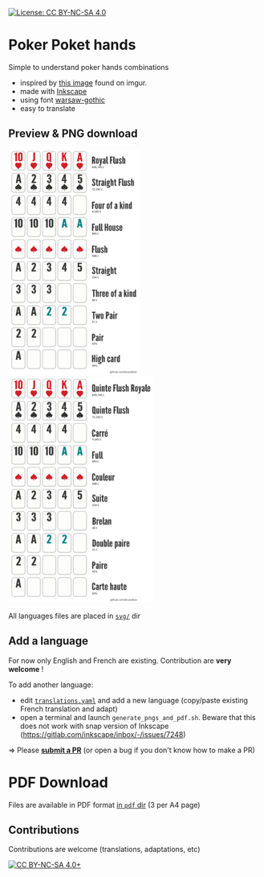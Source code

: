 [![License: CC BY-NC-SA 4.0](https://img.shields.io/badge/License-CC%20BY--NC--SA%204.0-lightgrey.svg)](https://creativecommons.org/licenses/by-nc-sa/4.0/)


# Poker Poket hands

Simple to understand poker hands combinations

- inspired by [this image](http://i.imgur.com/XlEhEIQ.jpg) found on imgur.
- made with [Inkscape](https://inkscape.org)
- using font [warsaw-gothic](https://www.fontspace.com/kineticplasma-fonts/warsaw-gothic)
- easy to translate

## Preview & PNG download

<a href="png/poker%20hands.png"><img src="png/poker%20hands.png" style="height: 450px; margin-right: 3em"/></a>
<a href="png/poker%20hands%20-%20Fr.png"><img src="png/poker%20hands%20-%20Fr.png" style="height: 450px"/></a>

All languages files are placed in [`svg/`](https://github.com/brunetton/poker_poket_hands/tree/master/svg) dir

## Add a language

For now only English and French are existing. Contribution are **very welcome** !

To add another language:
- edit [`translations.yaml`](https://github.com/brunetton/poker_poket_hands/tree/master/translations.yaml) and add a new language (copy/paste existing French translation and adapt)
- open a terminal and launch `generate_pngs_and_pdf.sh`. Beware that this does not work with snap version of Inkscape (https://gitlab.com/inkscape/inbox/-/issues/7248)

=> Please [**submit a PR**](https://docs.github.com/en/pull-requests/collaborating-with-pull-requests/proposing-changes-to-your-work-with-pull-requests/creating-a-pull-request) (or open a bug if you don't know how to make a PR)

# PDF Download

Files are available in PDF format [in `pdf` dir](https://github.com/brunetton/poker_poket_hands/tree/master/pdf) (3 per A4 page)

## Contributions

Contributions are welcome (translations, adaptations, etc)

[![CC BY-NC-SA 4.0+](https://i.creativecommons.org/l/by-nc-sa/4.0/88x31.png "CC BY-NC-SA 4.0+")](https://creativecommons.org/licenses/by-nc-sa/4.0/)
